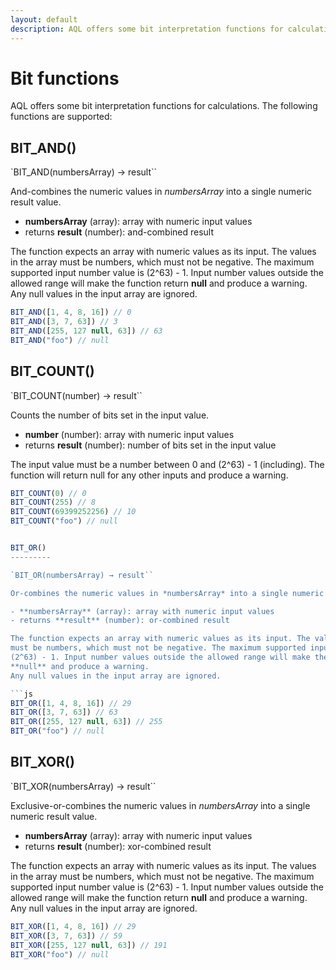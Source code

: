 ```yaml
---
layout: default
description: AQL offers some bit interpretation functions for calculations
---
```

Bit functions
=============

AQL offers some bit interpretation functions for calculations. The following functions are
supported:

BIT_AND()
---------

`BIT_AND(numbersArray) → result``

And-combines the numeric values in *numbersArray* into a single numeric result value.

- **numbersArray** (array): array with numeric input values
- returns **result** (number): and-combined result

The function expects an array with numeric values as its input. The values in the array 
must be numbers, which must not be negative. The maximum supported input number value is 
(2^63) - 1. Input number values outside the allowed range will make the function return
**null** and produce a warning.
Any null values in the input array are ignored.

```js
BIT_AND([1, 4, 8, 16]) // 0
BIT_AND([3, 7, 63]) // 3
BIT_AND([255, 127 null, 63]) // 63
BIT_AND("foo") // null
```

BIT_COUNT()
-----------

`BIT_COUNT(number) → result``

Counts the number of bits set in the input value. 

- **number** (number): array with numeric input values
- returns **result** (number): number of bits set in the input value

The input value must be a number between 0 and (2^63) - 1 (including). The function will 
return null for any other inputs and produce a warning.

```js
BIT_COUNT(0) // 0
BIT_COUNT(255) // 8
BIT_COUNT(69399252256) // 10
BIT_COUNT("foo") // null


BIT_OR()
---------

`BIT_OR(numbersArray) → result``

Or-combines the numeric values in *numbersArray* into a single numeric result value.

- **numbersArray** (array): array with numeric input values
- returns **result** (number): or-combined result

The function expects an array with numeric values as its input. The values in the array 
must be numbers, which must not be negative. The maximum supported input number value is 
(2^63) - 1. Input number values outside the allowed range will make the function return
**null** and produce a warning.
Any null values in the input array are ignored.

```js
BIT_OR([1, 4, 8, 16]) // 29
BIT_OR([3, 7, 63]) // 63
BIT_OR([255, 127 null, 63]) // 255
BIT_OR("foo") // null
```

BIT_XOR()
---------

`BIT_XOR(numbersArray) → result``

Exclusive-or-combines the numeric values in *numbersArray* into a single numeric result value.

- **numbersArray** (array): array with numeric input values
- returns **result** (number): xor-combined result

The function expects an array with numeric values as its input. The values in the array 
must be numbers, which must not be negative. The maximum supported input number value is 
(2^63) - 1. Input number values outside the allowed range will make the function return
**null** and produce a warning.
Any null values in the input array are ignored.

```js
BIT_XOR([1, 4, 8, 16]) // 29
BIT_XOR([3, 7, 63]) // 59
BIT_XOR([255, 127 null, 63]) // 191
BIT_XOR("foo") // null
```
